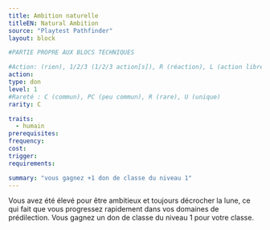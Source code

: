 ```yaml
---
title: Ambition naturelle
titleEN: Natural Ambition
source: "Playtest Pathfinder"
layout: block

#PARTIE PROPRE AUX BLOCS TECHNIQUES

#Action: (rien), 1/2/3 (1/2/3 action[s]), R (réaction), L (action libre)
action: 
type: don
level: 1
#Rareté : C (commun), PC (peu commun), R (rare), U (unique)
rarity: C

traits:
  - humain
prerequisites: 
frequency:
cost:
trigger:
requirements:

summary: "vous gagnez +1 don de classe du niveau 1"
---
```


Vous avez été élevé pour être ambitieux et toujours décrocher la lune, ce qui fait que vous progressez rapidement dans vos domaines de prédilection. Vous gagnez un don de classe du niveau 1 pour votre classe.